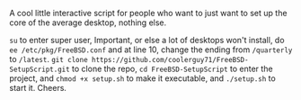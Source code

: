 A cool little interactive script for people who want to just want to set up the core of the average desktop, nothing else.

```su``` to enter super user, Important, or else a lot of desktops won't install, do ```ee /etc/pkg/FreeBSD.conf``` and at line 10, change the ending from ```/quarterly``` to ```/latest```. ```git clone https://github.com/coolerguy71/FreeBSD-SetupScript.git``` to clone the repo, ```cd FreeBSD-SetupScript``` to enter the project, and ```chmod +x setup.sh``` to make it executable, and ```./setup.sh``` to start it. Cheers.

